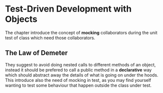 # Test-Driven Development with Objects

The chapter introduce the concept of **mocking** collaborators during the unit
test of class which need those collaborators.

## The Law of Demeter

They suggest to avoid doing nested calls to different methods of an object,
instead it should be prefered to call a public method in a **declarative** way
which should abstract away the details of what is going on under the hoods.
This introduce also the need of mocking in test, as you may find yourself
wanting to test some behaviour that happen outside the class under test.
